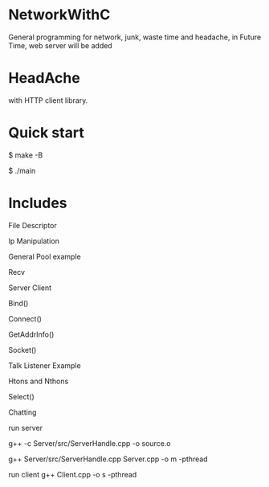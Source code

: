 # NetworkWithC
General programming for network, junk, waste time and headache,
in Future Time, web server will be added

# HeadAche

with HTTP client library.

# Quick start

$ make -B

$ ./main

# Includes

File Descriptor

Ip Manipulation

General Pool example

Recv

Server Client

Bind()

Connect()

GetAddrInfo()

Socket()

Talk Listener Example

Htons and Nthons

Select()

Chatting

run server

g++ -c Server/src/ServerHandle.cpp -o  source.o
  

g++ Server/src/ServerHandle.cpp  Server.cpp -o m -pthread


run client
g++ Client.cpp -o s -pthread
